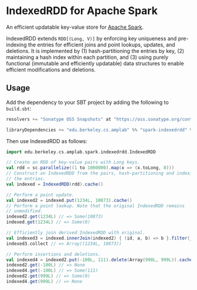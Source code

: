 # IndexedRDD for Apache Spark

An efficient updatable key-value store for [Apache Spark](http://spark.apache.org).

IndexedRDD extends `RDD[(Long, V)]` by enforcing key uniqueness and pre-indexing the entries for efficient joins and point lookups, updates, and deletions. It is implemented by (1) hash-partitioning the entries by key, (2) maintaining a hash index within each partition, and (3) using purely functional (immutable and efficiently updatable) data structures to enable efficient modifications and deletions.

## Usage

Add the dependency to your SBT project by adding the following to `build.sbt`:

```scala
resolvers += "Sonatype OSS Snapshots" at "https://oss.sonatype.org/content/repositories/snapshots"

libraryDependencies += "edu.berkeley.cs.amplab" %% "spark-indexedrdd" % "0.1-SNAPSHOT"
```

Then use IndexedRDD as follows:

```scala
import edu.berkeley.cs.amplab.spark.indexedrdd.IndexedRDD

// Create an RDD of key-value pairs with Long keys.
val rdd = sc.parallelize((1 to 1000000).map(x => (x.toLong, 0)))
// Construct an IndexedRDD from the pairs, hash-partitioning and indexing
// the entries.
val indexed = IndexedRDD(rdd).cache()

// Perform a point update.
val indexed2 = indexed.put(1234L, 10873).cache()
// Perform a point lookup. Note that the original IndexedRDD remains
// unmodified.
indexed2.get(1234L) // => Some(10873)
indexed.get(1234L) // => Some(0)

// Efficiently join derived IndexedRDD with original.
val indexed3 = indexed.innerJoin(indexed2) { (id, a, b) => b }.filter(_._2 != 0)
indexed3.collect // => Array((1234L, 10873))

// Perform insertions and deletions.
val indexed4 = indexed2.put(-100L, 111).delete(Array(998L, 999L)).cache()
indexed2.get(-100L) // => None
indexed4.get(-100L) // => Some(111)
indexed2.get(999L) // => Some(0)
indexed4.get(999L) // => None
```
